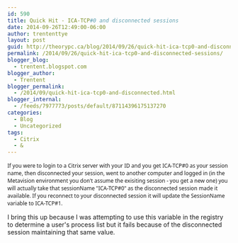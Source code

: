 ```yaml
---
id: 590
title: Quick Hit - ICA-TCP#0 and disconnected sessions
date: 2014-09-26T12:49:00-06:00
author: trententtye
layout: post
guid: http://theorypc.ca/blog/2014/09/26/quick-hit-ica-tcp0-and-disconnected-sessions/
permalink: /2014/09/26/quick-hit-ica-tcp0-and-disconnected-sessions/
blogger_blog:
  - trentent.blogspot.com
blogger_author:
  - Trentent
blogger_permalink:
  - /2014/09/quick-hit-ica-tcp0-and-disconnected.html
blogger_internal:
  - /feeds/7977773/posts/default/87114396175137270
categories:
  - Blog
  - Uncategorized
tags:
  - Citrix
  - &
---
```

<span style="font-family: 'Segoe UI'; font-size: 9pt;">If you were to login to a Citrix server with your ID and you get ICA-TCP#0 as your session name, then disconnected your session, went to another computer and logged in (in the Metavision environment you don't assume the exisiting session - you get a new one) you will actually take that sessionName "ICA-TCP#0" as the disconnected session made it available. If you reconnect to your disconnected session it will update the SessionName variable to ICA-TCP#1. </span>

I bring this up because I was attempting to use this variable in the registry to determine a user's process list but it fails because of the disconnected session maintaining that same value.

<table>
</table>

<!-- AddThis Advanced Settings generic via filter on the_content -->

<!-- AddThis Share Buttons generic via filter on the_content -->